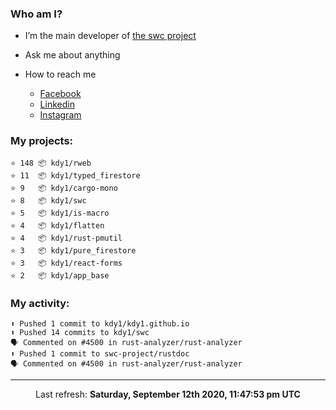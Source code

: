 ### Who am I?

- I’m the main developer of [the swc project](https://github.com/swc-project/swc)

- Ask me about anything

- How to reach me
  - [Facebook](https://www.facebook.com/profile.php?id=100024888122318)
  - [Linkedin](https://www.linkedin.com/in/kdy1/)
  - [Instagram](https://www.instagram.com/kdy1123/)

### My projects:

```
⭐️ 148 📦 kdy1/rweb
⭐️ 11  📦 kdy1/typed_firestore
⭐️ 9   📦 kdy1/cargo-mono
⭐️ 8   📦 kdy1/swc
⭐️ 5   📦 kdy1/is-macro
⭐️ 4   📦 kdy1/flatten
⭐️ 4   📦 kdy1/rust-pmutil
⭐️ 3   📦 kdy1/pure_firestore
⭐️ 3   📦 kdy1/react-forms
⭐️ 2   📦 kdy1/app_base
```

### My activity:

```
⬆️ Pushed 1 commit to kdy1/kdy1.github.io
⬆️ Pushed 14 commits to kdy1/swc
🗣 Commented on #4500 in rust-analyzer/rust-analyzer
⬆️ Pushed 1 commit to swc-project/rustdoc
🗣 Commented on #4500 in rust-analyzer/rust-analyzer
```

------------
<p align="center">Last refresh: <b>Saturday, September 12th 2020, 11:47:53 pm UTC</b></p>